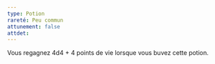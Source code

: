 ```yaml
---
type: Potion
rareté: Peu commun
attunement: false
attdet:
---
```

Vous regagnez 4d4 + 4 points de vie lorsque vous buvez cette potion.
